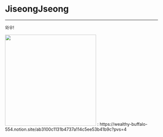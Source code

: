 # JiseongJseong
 
---
와우!

<img src="[/img/myImg.png](https://github.com/JiseongJeong/JiseongJeong/assets/130722711/11b327f7-555e-41f2-b319-98e4d42910d5)" width="300" height="300">
: https://wealthy-buffalo-554.notion.site/ab3100c1131b4737a114c5ee53b41b9c?pvs=4
